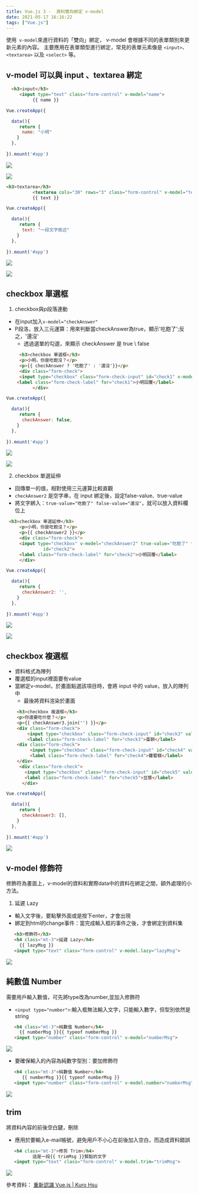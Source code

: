 ```yaml
---
title: Vue.js 3 -  資料雙向綁定 v-model
date: 2021-05-17 16:16:22
tags: ["Vue.js"]
---
```


使用` v-model`來進行資料的「雙向」綁定， v-model 會根據不同的表單類別來更新元素的內容。
主要應用在表單類型進行綁定，常見的表單元素像是 `<input>`、`<textarea>` 以及 `<select>` 等。


## v-model 可以與 input 、textarea 綁定

```html
  <h3>input</h3>
     <input type="text" class="form-control" v-model="name">
          {{ name }}

```
```javascript
Vue.createApp({

  data(){
     return {
      name: "小明"
    }
  },
  
}).mount('#app')
```

![](https://i.imgur.com/fuPfWXo.png)

![](https://i.imgur.com/Vyon4w6.png)


```html
<h3>textarea</h3>
          <textarea cols="30" rows="3" class="form-control" v-model="text"></textarea>
          {{ text }}
```
```javascript
Vue.createApp({

  data(){
     return {
      text: "一段文字敘述"
    }
  },
  
}).mount('#app')
```
![](https://i.imgur.com/T7AMqwY.png)

![](https://i.imgur.com/fxYLTcU.png)


## checkbox 單選框

1. checkbox與p段落連動
* 在input加入`v-model="checkAnswer"`
* P段洛，放入三元運算：用來判斷當checkAnswer為true，顯示'吃飽了';反之，'還沒'
  * 透過選單的勾選，來顯示 checkAnswer 是 true \ false

```html
     <h3>checkbox 單選框</h3>
     <p>小明，你是吃飽沒？</p>
     <p>{{ checkAnswer ? '吃飽了' : '還沒'}}</p>
     <div class="form-check">
     <input type="checkbox" class="form-check-input" id="check1" v-model="checkAnswer">
    <label class="form-check-label" for="check1">小明回覆</label>
          </div>
```

```javascript
Vue.createApp({

  data(){
     return {
      checkAnswer: false,
    }
  },
  
}).mount('#app')
```
![](https://i.imgur.com/wBR8ESD.png)

![](https://i.imgur.com/cRDgctR.gif)


2. checkbox 單選延伸

* 回傳單一的值，相對使用三元運算比較直觀
* `checkAnswer2` 是空字串，在 input 綁定後，設定false-value、true-value
* 將文字綁入：`true-value="吃飽了" false-value="還沒"`，就可以放入資料欄位上

```html
 <h3>checkbox 單選延伸</h3>
     <p>小明，你是吃飽沒？</p>
     <p>{{ checkAnswer2 }}</p>
     <div class="form-check">
     <input type="checkbox" v-model="checkAnswer2" true-value="吃飽了" false-value="還沒" class="form-check-input"
              id="check2">
     <label class="form-check-label" for="check2">小明回覆</label>
     </div>
```
```javascript
Vue.createApp({

  data(){
     return {
      checkAnswer2: '',
    }
  },
  
}).mount('#app')
```

![](https://i.imgur.com/x4aeut8.png)

![](https://i.imgur.com/qvyj7dH.png)

## checkbox 複選框
* 資料格式為陣列
* 覆選框的input裡面要有value
* 當綁定v-model，於畫面點選該項目時，會將 input 中的 value，放入的陣列中
  *  最後將資料渲染於畫面
```html
    <h3>checkbox 複選框</h3>
    <p>你還要吃什麼？</p>
    <p>{{ checkAnswer3.join('') }}</p>
    <div class="form-check">
        <input type="checkbox" class="form-check-input" id="check3" value="蛋餅" v-model="checkAnswer3">
        <label class="form-check-label" for="check3">蛋餅</label>         </div>
    <div class="form-check">
         <input type="checkbox" class="form-check-input" id="check4" value="蘿蔔糕" v-model="checkAnswer3">
         <label class="form-check-label" for="check4">蘿蔔糕</label>
    </div>
     <div class="form-check">
       <input type="checkbox" class="form-check-input" id="check5" value="豆漿" v-model="checkAnswer3">
       <label class="form-check-label" for="check5">豆漿</label>
      </div>
```
```javascript
Vue.createApp({

  data(){
     return {
      checkAnswer3: [],
    }
  },
  
}).mount('#app')
```

![](https://i.imgur.com/V6RUoEF.png)


## v-model 修飾符
修飾符為畫面上，v-model的資料和實際data中的資料在綁定之間，額外處理的小方法。
1. 延遲 Lazy
* 輸入文字後，要點擊外面或是按下enter，才會出現
* 綁定到html的change事件：當完成輸入框的事件之後，才會綁定到資料集
```html
   <h3>修飾符</h3>
   <h4 class="mt-3">延遲 Lazy</h4>
     {{ lazyMsg }}
   <input type="text" class="form-control" v-model.lazy="lazyMsg">
```
![](https://i.imgur.com/1Jp0XWl.png)

## 純數值 Number
需要用戶輸入數值，可先將type改為number,並加入修飾符
* ``<input type="number">``:輸入框無法輸入文字，只能輸入數字，但型別依然是string

```html
   <h4 class="mt-3">純數值 Number</h4>
     {{ numberMsg }}{{ typeof numberMsg }}
   <input type="number" class="form-control" v-model="numberMsg">
```

![](https://i.imgur.com/48WNFq2.png)


* 要確保輸入的內容為純數字型別：要加修飾符

```html
   <h4 class="mt-3">純數值 Number</h4> 
      {{ numberMsg }}{{ typeof numberMsg }}
   <input type="number" class="form-control" v-model.number="numberMsg">
```
![](https://i.imgur.com/ANESock.png)

## trim
將資料內容的前後空白鍵，刪除
* 應用於要輸入e-mail帳號，避免用戶不小心在前後加入空白，而造成資料錯誤
```html
   <h4 class="mt-3">修剪 Trim</h4>
          這是一段{{ trimMsg }}緊黏的文字
   <input type="text" class="form-control" v-model.trim="trimMsg">
```
![](https://i.imgur.com/SCJddsn.png)

參考資料：
[重新認識 Vue.js | Kuro Hsu](https://book.vue.tw/CH1/1-4-directive.html)
